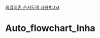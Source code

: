 [최강지존 순서도의 사용법.txt](https://github.com/Kim-minjung99/Auto_flowchart_Inha/files/7026750/default.txt)
# Auto_flowchart_Inha
